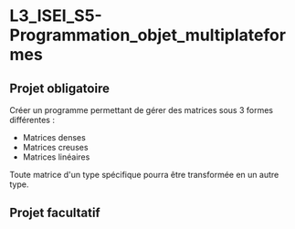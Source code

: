# L3_ISEI_S5-Programmation_objet_multiplateformes

## Projet obligatoire
Créer un programme permettant de gérer des matrices sous 3 formes différentes : 
- Matrices denses
- Matrices creuses
- Matrices linéaires

Toute matrice d'un type spécifique pourra être transformée en un autre type.

## Projet facultatif